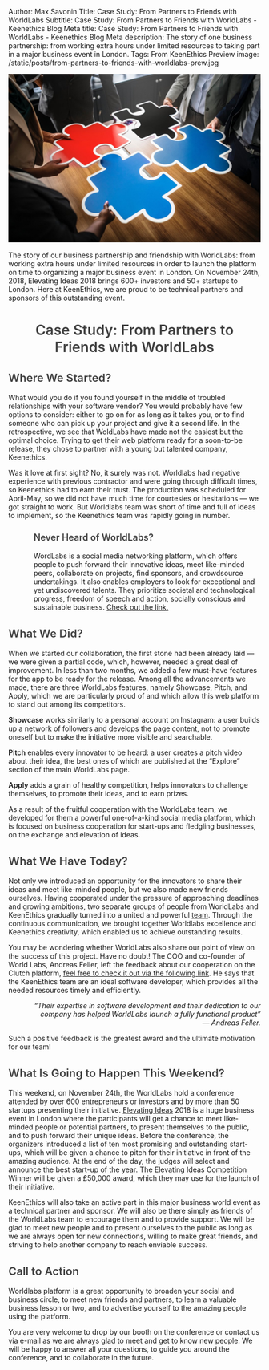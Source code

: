 Author: Max Savonin
Title: Case Study: From Partners to Friends with WorldLabs
Subtitle: Case Study: From Partners to Friends with WorldLabs - Keenethics Blog
Meta title: Case Study: From Partners to Friends with WorldLabs - Keenethics Blog
Meta description: The story of one business partnership: from working extra hours under limited resources to taking part in a major business event in London.
Tags: From KeenEthics
Preview image: /static/posts/from-partners-to-friends-with-worldlabs-prew.jpg

![Worldlabs](/static/posts/from-partners-to-friends-with-worldlabs.jpg)

The story of our business partnership and friendship with WorldLabs: from working extra hours under limited resources in order to launch the platform on time to organizing a major business event in London. On November 24th, 2018, Elevating Ideas 2018 brings 600+ investors and 50+ startups to London. Here at KeenEthics, we are proud to be technical partners and sponsors of this outstanding event.

<div align="center">
  <h1 style="font-weight: 600; color: rgba(0,0,0,0.75)">Case Study: From Partners to Friends with WorldLabs</h1>
</div>

<div>
  <h2 style="font-weight: 600; font-size: 22px; color: rgba(0,0,0,0.75)">Where We Started?</h2>
</div>

What would you do if you found yourself in the middle of troubled relationships with your software vendor? You would probably have few options to consider: either to go on for as long as it takes you, or to find someone who can pick up your project and give it a second life. In the retrospective, we see that WoldLabs have made not the easiest but the optimal choice. Trying to get their web platform ready for a soon-to-be release, they chose to partner with a young but talented company, Keenethics.

Was it love at first sight? No, it surely was not. Worldlabs had negative experience with previous contractor and were going through difficult times, so Keenethics had to earn their trust. The production was scheduled for April-May, so we did not have much time for courtesies or hesitations ― we got straight to work. But Worldlabs team was short of time and full of ideas to implement, so the Keenethics team was rapidly going in number. 

<div style="padding-left: 10%">
  <h3 style="font-weight: 600; font-size: 18px; color: rgba(0,0,0,0.75)">Never Heard of WorldLabs?</h3>
  <p>
    WordLabs is a social media networking platform, which offers people to push forward their innovative ideas, meet like-minded peers, collaborate on projects, find sponsors, and crowdsource undertakings. It also enables employers to look for exceptional and yet undiscovered talents. They prioritize societal and technological progress, freedom of speech and action, socially conscious and sustainable business.
    <a href="https://www.worldlabs.org/" target="_blank" rel="noreferrer noopener">Check out the link.</a>
  </p>
</div>

<div>
  <h2 style="font-weight: 600; font-size: 22px; color: rgba(0,0,0,0.75)">What We Did?</h2>
</div>

When we started our collaboration, the first stone had been already laid ― we were given a partial code, which, however, needed a great deal of improvement. In less than two months, we added a few must-have features for the app to be ready for the release. Among all the advancements we made, there are three WorldLabs features, namely Showcase, Pitch, and Apply, which we are particularly proud of and which allow this web platform to stand out among its competitors.

<p>
  <span style="font-weight: 600">Showcase</span> works similarly to a personal account on Instagram: a user builds up a network of followers and develops the page content, not to promote oneself but to make the initiative more visible and searchable.
</p>

<p>
  <span style="font-weight: 600">Pitch</span> enables every innovator to be heard: a user creates a pitch video about their idea, the best ones of which are published at the “Explore” section of the main WorldLabs page. 
</p>

<p>
  <span style="font-weight: 600">Apply</span> adds a grain of healthy competition, helps innovators to challenge themselves, to promote their ideas, and to earn prizes.
</p>

As a result of the fruitful cooperation with the WorldLabs team, we developed for them a powerful one-of-a-kind social media platform, which is focused on business cooperation for start-ups and fledgling businesses, on the exchange and elevation of ideas.

<div>
  <h2 style="font-weight: 600; font-size: 22px; color: rgba(0,0,0,0.75)">What We Have Today?</h2>
</div>

<p>
  Not only we introduced an opportunity for the innovators to share their ideas and meet like-minded people, but we also made new friends ourselves. Having cooperated under the pressure of approaching deadlines and growing ambitions, two separate groups of people from WorldLabs and KeenEthics gradually turned into a united and powerful <a href="https://www.worldlabs.org/team/" target="_blank" rel="noreferrer noopener">team</a>. Through the continuous communication, we brought together Worldlabs excellence and Keenethics creativity, which enabled us to achieve outstanding results.
</p>

<p>
  You may be wondering whether WorldLabs also share our point of view on the success of this project. Have no doubt! The COO and co-founder of World Labs, Andreas Feller, left the feedback about our cooperation on the Clutch platform, <a href="https://clutch.co/profile/keenethics#review-638770/" target="_blank" rel="noreferrer noopener">feel free to check it out via the following link</a>. He says that the KeenEthics team are an ideal software developer, which provides all the needed resources timely and efficiently.
</p>

<div style="max-width: 550px; margin-left: auto">
  <p style="font-style: italic; text-align: right">
    “Their expertise in software development and their dedication to our company has helped WorldLabs launch a fully functional product”<br/>
    ― Andreas Feller.
  </p>
</div>

Such a positive feedback is the greatest award and the ultimate motivation for our team!

<div>
  <h2 style="font-weight: 600; font-size: 22px; color: rgba(0,0,0,0.75)">What Is Going to Happen This Weekend?</h2>
</div>

<p>
  This weekend, on November 24th, the WorldLabs hold a conference attended by over 600 entrepreneurs or investors and by more than 50 startups presenting their initiative. <a href="https://www.worldlabs.org/competition/elevating-ideas/" target="_blank" rel="noreferrer noopener">Elevating Ideas</a> 2018 is a huge business event in London where the participants will get a chance to meet like-minded people or potential partners, to present themselves to the public, and to push forward their unique ideas. Before the conference, the organizers introduced a list of ten most promising and outstanding start-ups, which will be given a chance to pitch for their initiative in front of the amazing audience. At the end of the day, the judges will select and announce the best start-up of the year. The Elevating Ideas Competition Winner will be given a £50,000 award, which they may use for the launch of their initiative.
</p>

KeenEthics will also take an active part in this major business world event as a technical partner and sponsor. We will also be there simply as friends of the WorldLabs team to encourage them and to provide support. We will be glad to meet new people and to present ourselves to the public as long as we are always open for new connections, willing to make great friends, and striving to help another company to reach enviable success.

<div>
  <h2 style="font-weight: 600; font-size: 22px; color: rgba(0,0,0,0.75)">Call to Action</h2>
</div>

Worldlabs platform is a great opportunity to broaden your social and business circle, to meet new friends and partners, to learn a valuable business lesson or two, and to advertise yourself to the amazing people using the platform.

You are very welcome to drop by our booth on the conference or contact us via e-mail as we are always glad to meet and get to know new people. We will be happy to answer all your questions, to guide you around the conference, and to collaborate in the future.
